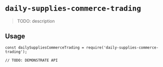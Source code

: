 # `daily-supplies-commerce-trading`

> TODO: description

## Usage

```
const dailySuppliesCommerceTrading = require('daily-supplies-commerce-trading');

// TODO: DEMONSTRATE API
```
